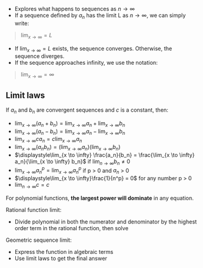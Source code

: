 - Explores what happens to sequences as $n \to \infty$
- If a sequence defined by $a_n$ has the limit L as $n \to \infty$, we can simply write:
> $\displaystyle\lim_{x \to \infty} = L$
- If $\lim_{x \to \infty} = L$ exists, the sequence converges. Otherwise, the sequence diverges.
- If the sequence approaches infinity, we use the notation:
> $\displaystyle\lim_{x \to \infty} = \infty$

## Limit laws
If $a_n$ and $b_n$ are convergent sequences and $c$ is a constant, then:
- $\displaystyle\lim_{x \to \infty} (a_n + b_n) = \lim_{x \to \infty} a_n + \lim_{x \to \infty} b_n$
- $\displaystyle\lim_{x \to \infty} (a_n - b_n) = \lim_{x \to \infty} a_n - \lim_{x \to \infty} b_n$
- $\displaystyle\lim_{x \to \infty} c a_n = c \lim_{x \to \infty} a_n$
- $\displaystyle\lim_{x \to \infty} (a_n b_n) = (\lim_{x \to \infty} a_n) (\lim_{x \to \infty} b_n)$
- $\displaystyle\lim_{x \to \infty} \frac{a_n}{b_n} = \frac{\lim_{x \to \infty} a_n}{\lim_{x \to \infty} b_n}$ if $\lim_{n \to \infty} b_n \neq 0$
- $\displaystyle\lim_{x \to \infty} a_n^p = {\lim_{x \to \infty} a_n}^p$ if p > 0 and $a_n$ > 0
- $\displaystyle\lim_{x \to \infty}\frac{1}{n^p} = 0$ for any number p > 0
- $\displaystyle\lim_{n \to \infty} c = c$

For polynomial functions, **the largest power will dominate** in any equation.

Rational function limit:
- Divide polynomial in both the numerator and denominator by the highest order term in the rational function, then solve

Geometric sequence limit:
- Express the function in algebraic terms
- Use limit laws to get the final answer
